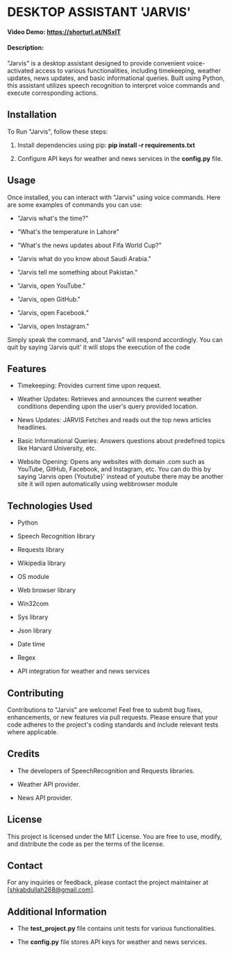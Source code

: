 # DESKTOP ASSISTANT 'JARVIS' 
#### Video Demo:  <https://shorturl.at/NSxIT>
#### Description:

\"Jarvis\" is a desktop assistant designed to provide convenient
voice-activated access to various functionalities, including
timekeeping, weather updates, news updates, and basic informational
queries. Built using Python, this assistant utilizes speech recognition
to interpret voice commands and execute corresponding actions.

## Installation

To Run \"Jarvis\", follow these steps:

1.  Install dependencies using pip: **pip install -r requirements.txt**

2.  Configure API keys for weather and news services in the
    **config.py** file.

## Usage

Once installed, you can interact with \"Jarvis\" using voice commands.
Here are some examples of commands you can use:

-   \"Jarvis what\'s the time?\"

-   \"What\'s the temperature in Lahore\"

-   \"What's the news updates about Fifa World Cup?\"

-   \"Jarvis what do you know about Saudi Arabia.\"

-   \"Jarvis tell me something about Pakistan.\"

-   \"Jarvis, open YouTube.\"

-   \"Jarvis, open GitHub.\"

-   \"Jarvis, open Facebook.\"

-   \"Jarvis, open Instagram.\"

Simply speak the command, and \"Jarvis\" will respond accordingly. You
can quit by saying 'Jarvis quit' it will stops the execution of the code

## Features

-   Timekeeping: Provides current time upon request.

-   Weather Updates: Retrieves and announces the current weather
    conditions depending upon the user\'s query provided location.

-   News Updates: JARVIS Fetches and reads out the top news articles headlines.

-   Basic Informational Queries: Answers questions about predefined
    topics like Harvard University, etc.

-   Website Opening: Opens any websites with domain .com such as
    YouTube, GitHub, Facebook, and Instagram, etc. You can do this by saying 'Jarvis open {Youtube}' instead of youtube there may be another site it will open automatically using webbrowser module 

## Technologies Used

-   Python

-   Speech Recognition library

-   Requests library

-   Wikipedia library

-   OS module

-   Web browser library

-   Win32com

-   Sys library

-   Json library

-   Date time

-   Regex

-   API integration for weather and news services

## Contributing

Contributions to \"Jarvis\" are welcome! Feel free to submit bug fixes,
enhancements, or new features via pull requests. Please ensure that your
code adheres to the project\'s coding standards and include relevant
tests where applicable.

## Credits

-   The developers of SpeechRecognition and Requests libraries.

-   Weather API provider.

-   News API provider.

## License

This project is licensed under the MIT License. You are free to use,
modify, and distribute the code as per the terms of the license.

## Contact

For any inquiries or feedback, please contact the project maintainer at
\[shkabdullah268@gmail.com\].

## Additional Information

-   The **test_project.py** file contains unit tests for various
    functionalities.

-   The **config.py** file stores API keys for weather and news
    services.
